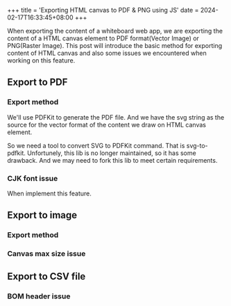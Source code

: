 +++
title = 'Exporting HTML canvas to PDF & PNG using JS'
date = 2024-02-17T16:33:45+08:00
+++

When exporting the content of a whiteboard web app, we are exporting the content of a HTML canvas element to PDF format(Vector Image) or PNG(Raster Image). This post will introduce the basic method for exporting content of HTML canvas and also some issues we encountered when working on this feature.

<!-- more -->

## Export to PDF

### Export method

We'll use PDFKit to generate the PDF file. And we have the svg string as the source for the vector format of the content we draw on HTML canvas element. 

So we need a tool to convert SVG to PDFKit command. That is svg-to-pdfkit. Unfortunely, this lib is no longer maintained, so it has some drawback. And we may need to fork this lib to meet certain requirements.

### CJK font issue

When implement this feature.

## Export to image

### Export method

### Canvas max size issue

## Export to CSV file

### BOM header issue